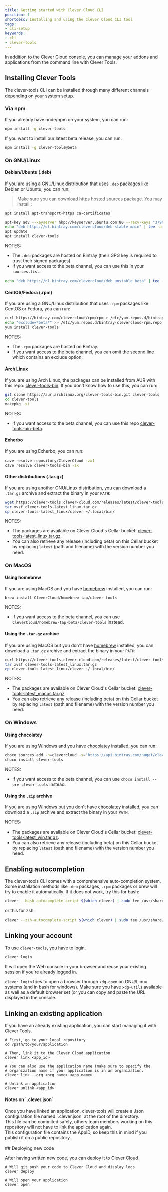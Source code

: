 ```yaml
---
title: Getting started with Clever Cloud CLI
position: 1
shortdesc: Installing and using the Clever Cloud CLI tool
tags:
- cli-setup
keywords:
- cli
- clever-tools
---
```


In addition to the Clever Cloud console, you can manage your addons and applications from the command line with Clever Tools.

## Installing Clever Tools

The clever-tools CLI can be installed through many different channels depending on your system setup.

### Via npm

If you already have node/npm on your system, you can run:

```sh
npm install -g clever-tools
```

If you want to install our latest beta release, you can run:

```sh
npm install -g clever-tools@beta
```

### On GNU/Linux

#### Debian/Ubuntu (.deb)

If you are using a GNU/Linux distribution that uses `.deb` packages like Debian or Ubuntu, you can run:

> Make sure you can download https hosted sources package. You may install :
  ```sh
  apt install apt-transport-https ca-certificates
  ```

```sh
apt-key adv --keyserver hkp://keyserver.ubuntu.com:80 --recv-keys "379CE192D401AB61"
echo "deb https://dl.bintray.com/clevercloud/deb stable main" | tee -a /etc/apt/sources.list.d/clever.list
apt update
apt install clever-tools
```

NOTES:

* The `.deb` packages are hosted on Bintray (their GPG key is required to trust their signed packages).
* If you want access to the beta channel, you can use this in your `sources.list`:

```sh
echo "deb https://dl.bintray.com/clevercloud/deb unstable beta" | tee -a /etc/apt/sources.list
```

#### CentOS/Fedora (.rpm)

If you are using a GNU/Linux distribution that uses `.rpm` packages like CentOS or Fedora, you can run:

```sh
curl https://bintray.com/clevercloud/rpm/rpm > /etc/yum.repos.d/bintray-clevercloud-rpm.repo
echo "exclude=*beta*" >> /etc/yum.repos.d/bintray-clevercloud-rpm.repo
yum install clever-tools
```

NOTES:

* The `.rpm` packages are hosted on Bintray.
* If you want access to the beta channel, you can omit the second line which contains an exclude option.

#### Arch Linux

If you are using Arch Linux, the packages can be installed from AUR with this repo: [clever-tools-bin](https://aur.archlinux.org/packages/clever-tools-bin/).
If you don't know how to use this, you can run:

```sh
git clone https://aur.archlinux.org/clever-tools-bin.git clever-tools
cd clever-tools
makepkg -si
```

NOTES:

* If you want access to the beta channel, you can use this repo [clever-tools-bin-beta](https://aur.archlinux.org/packages/clever-tools-bin-beta/).

#### Exherbo

If you are using Exherbo, you can run:

```sh
cave resolve repository/CleverCloud -zx1
cave resolve clever-tools-bin -zx
```

#### Other distributions (.tar.gz)

If you are using another GNU/Linux distribution, you can download a `.tar.gz` archive and extract the binary in your `PATH`:

```sh
wget https://clever-tools.clever-cloud.com/releases/latest/clever-tools-latest_linux.tar.gz
tar xvzf clever-tools-latest_linux.tar.gz
cp clever-tools-latest_linux/clever ~/.local/bin/
```

NOTES:

* The packages are available on Clever Cloud's Cellar bucket: [clever-tools-latest_linux.tar.gz](https://clever-tools.clever-cloud.com/releases/latest/clever-tools-latest_linux.tar.gz).
* You can also retrieve any release (including beta) on this Cellar bucket by replacing `latest` (path and filename) with the version number you need.

### On MacOS

#### Using homebrew

If you are using MacOS and you have [homebrew](https://brew.sh) installed, you can run:

```sh
brew install CleverCloud/homebrew-tap/clever-tools
```

NOTES:

* If you want access to the beta channel, you can use `CleverCloud/homebrew-tap-beta/clever-tools` instead.

#### Using the `.tar.gz` archive

If you are using MacOS but you don't have [homebrew](https://brew.sh) installed, you can download a `.tar.gz` archive and extract the binary in your `PATH`:

```sh
curl https://clever-tools.clever-cloud.com/releases/latest/clever-tools-latest_macos.tar.gz
tar xvzf clever-tools-latest_linux.tar.gz
cp clever-tools-latest_linux/clever ~/.local/bin/
```

NOTES:

* The packages are available on Clever Cloud's Cellar bucket: [clever-tools-latest_macos.tar.gz](https://clever-tools.clever-cloud.com/releases/latest/clever-tools-latest_macos.tar.gz).
* You can also retrieve any release (including beta) on this Cellar bucket by replacing `latest` (path and filename) with the version number you need.

### On Windows

#### Using chocolatey

If you are using Windows and you have [chocolatey](https://chocolatey.org) installed, you can run: 

```bash
choco sources add -n=clevercloud -s='https://api.bintray.com/nuget/clevercloud/nupkg'
choco install clever-tools
```

NOTES:

* If you want access to the beta channel, you can use `choco install --pre clever-tools` instead.

#### Using the `.zip` archive

If you are using Windows but you don't have [chocolatey](https://chocolatey.org) installed, you can download a `.zip` archive and extract the binary in your `PATH`.

NOTES:

* The packages are available on Clever Cloud's Cellar bucket: [clever-tools-latest_win.tar.gz](https://clever-tools.clever-cloud.com/releases/latest/clever-tools-latest_win.zip).
* You can also retrieve any release (including beta) on this Cellar bucket by replacing `latest` (path and filename) with the version number you need.

## Enabling autocompletion

The clever-tools CLI comes with a comprehensive auto-completion system.
Some installation methods like `.deb` packages, `.rpm` packages or brew will try to enable it automatically.
If it does not work, try this for bash: 

```bash
clever --bash-autocomplete-script $(which clever) | sudo tee /usr/share/bash-completion/completions/clever
```

or this for zsh:

```bash
clever --zsh-autocomplete-script $(which clever) | sudo tee /usr/share/zsh/site-functions
```

## Linking your account

To use `clever-tools`, you have to login.

```sh
clever login
```

It will open the Web console in your browser and reuse your existing session if you're already logged in.

`clever login` tries to open a browser through `xdg-open` on GNU/Linux systems (and in bash for windows).
Make sure you have `xdg-utils` available as well as a default browser set (or you can copy and paste the URL displayed in the console.

## Linking an existing application

If you have an already existing application, you can start managing it with
Clever Tools.

    # First, go to your local repository
    cd /path/to/your/application

    # Then, link it to the Clever Cloud application
    clever link <app_id>

    # You can also use the application name (make sure to specify the
    # organization name if your application is in an organization.
    clever link --org <org_name> <app_name>

    # Unlink an application
    clever unlink <app_id>

<div class="panel panel-warning">
  <div class="panel-heading">
     <h4>Notes on `.clever.json`</h4>
  </div>
  <div class="panel-body">
    <div>
      Once you have linked an application, clever-tools will create a Json configuration file named `.clever.json` at the root of the directory.
    </div>
    <div>This file can be commited safely, others team members working on this repository will not have to link the application again.</div>
    <div>This configuration file contains the AppID, so keep this in mind if you publish it on a public repository.</div>
  </div>
</div>
<br>
## Deploying new code

After having written new code, you can deploy it to Clever Cloud

    # Will git push your code to Clever Cloud and display logs
    clever deploy

    # Will open your application
    clever open
